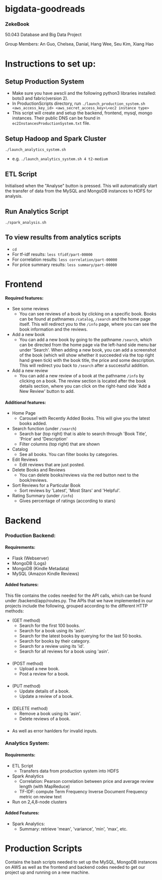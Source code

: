 # bigdata-goodreads

### ZekeBook

50.043 Database and Big Data Project

Group Members: An Guo, Chelsea, Danial, Hang Wee, Seu Kim, Xiang Hao 

# Instructions to set up:
## Setup Production System
* Make sure you have awscli and the following python3 libraries installed: boto3 and fabric(version 2).
* In ProductionScripts directory, run `./launch_production_system.sh  <aws_access_key_id> <aws_secret_access_key>\<ec2 instance type>`
* This script will create and setup the backend, frontend, mysql, mongo instances. Their public DNS can be found in `ec2InstancesProductionSystem.txt` file.

## Setup Hadoop and Spark Cluster
`./launch_analytics_system.sh` <number of nodes in cluster> <type of EC2 instance>
* e.g. `./launch_analytics_system.sh 4 t2-medium`

## ETL Script 
Initialised when the "Analyse" button is pressed. This will automatically start the transfer of data from the MySQL and MongoDB instances to HDFS for analysis.

## Run Analytics Script 
`./spark_analysis.sh`

## To view results from analytics scripts 
* `cd`
* For tf-idf results: `less tfidf/part-00000`
* For correlation results: `less correlation/part-00000`
* For price summary results: `less summary/part-00000`


# Frontend

#### Required features:
* See some reviews
  * You can see reviews of a book by clicking on a specific book. Books can be found at pathnames `/catalog`, `/search` and the home page itself. This will redirect you to the `/info` page, where you can see the book information and the reviews. 
* Add a new book
  * You can add a new book by going to the pathname `/search`, which can be directed from the home page via the left-hand side menu bar under 'Search'. When adding a new book, you can add a screenshot of the book (which will show whether it succeeded via the top right hand green tick) with the book title, the price and some description. This will redirect you back to `/search` after a successful addition.
* Add a new review
  * You can add a new review of a book at the pathname `/info` by clicking on a book. The review section is located after the book details section, where you can click on the right-hand side 'Add a New Review' button to add. 
  
#### Additional features:
* Home Page
  * Carousel with Recently Added Books. This will give you the latest books added. 
* Search function (under `/search`)
  * Search bar (top right) that is able to search through 'Book Title', 'Price' and 'Description'
  * Filter columns (top right) that are shown
* Catalog
  * See all books. You can filter books by categories.
* Edit Reviews
   * Edit reviews that are just posted. 
* Delete Books and Reviews
   * You can delete books/reviews via the red button next to the book/reviews.
* Sort Reviews for a Particular Book
  * Sort reviews by 'Latest', 'Most Stars' and 'Helpful'. 
* Rating Summary (under `/info`)
  * Gives percentage of ratings (according to stars)


# Backend

### Production Backend:

#### Requirements:
* Flask (Webserver)
* MongoDB (Logs)
* MongoDB (Kindle Metadata)
* MySQL (Amazon Kindle Reviews)

#### Added features:
This file contains the codes needed for the API calls, which can be found under /backend/app/routes.py. The APIs that we have implemented in our projects include the following, grouped according to the different HTTP methods:

* (GET method) 
  * Search for the first 100 books.
  * Search for a book using its 'asin'.
  * Search for the latest books by querying for the last 50 books.
  * Search for books by their category.
  * Search for a review using its 'id'.
  * Search for all reviews for a book using 'asin'.
###
* (POST method) 
  * Upload a new book.
  * Post a review for a book.
###
* (PUT method) 
  * Update details of a book.
  * Update a review of a book.
###
* (DELETE method) 
  * Remove a book using its 'asin'.
  * Delete reviews of a book.
###
* As well as error hanlders for invalid inputs.
 
### Analytics System:

#### Requirements:
* ETL Script
  * Transfers data from production system into HDFS
* Spark Analytics
  * Correlation: Pearson correlation between price and average review length (with MapReduce)
  * TF-IDF: compute Term Frequency Inverse Document Frequency metric on review text
* Run on 2,4,8-node clusters

#### Added Features:
* Spark Analytics:
  * Summary: retrieve 'mean', 'variance', 'min', 'max', etc.
  
# Production Scripts
Contains the bash scripts needed to set up the MySQL, MongoDB instances on AWS as well as the frontend and backend codes needed to get our project up and running on a new machine.
